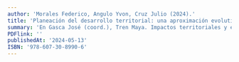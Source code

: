 ```yaml
---
author: 'Morales Federico, Angulo Yvon, Cruz Julio (2024).'
title: 'Planeación del desarrollo territorial: una aproximación evolutiva.'
summary: 'En Gasca José (coord.), Tren Maya. Impactos territoriales y escenarios de cambio en la Península de Yucatan. México, Instituto de Investigaciones Económicas, UNAM: 109-127.'
PDFlink: ''
publishedAt: '2024-05-13'
ISBN: '978-607-30-8990-6'
---
```

